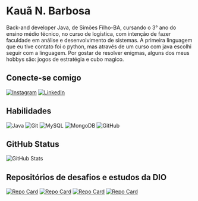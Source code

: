 # **Kauã N. Barbosa**

Back-and developer Java, de Simões Filho-BA, cursando o 3° ano do ensino médio técnico, no curso de logística, com intenção de fazer faculdade em análise e desenvolvimento de sistemas.
A primeira linguagem que eu tive contato foi o python, mas através de um curso com java escolhi seguir com a linguagem.
Por gostar de resolver enigmas, alguns dos meus hobbys são: jogos de estratégia e cubo magico.

## **Conecte-se comigo**

[![Instagram](https://img.shields.io/badge/Instagram-002?style=for-the-badge&logo=instagram)](https://www.instagram.com/kaua_nilton_/) 
[![LinkedIn](https://img.shields.io/badge/LinkedIn-002?style=for-the-badge&logo=linkedin&logoColor=1E76A0)](https://www.linkedin.com/in/kauã-barbosa-kn/)

## **Habilidades**

![Java](https://img.shields.io/badge/java-F01.svg?style=for-the-badge&logo=openjdk&logoColor=white)
![Git](https://img.shields.io/badge/git-%23F05033.svg?style=for-the-badge&logo=git&logoColor=white)
![MySQL](https://img.shields.io/badge/mysql-4169E1.svg?style=for-the-badge&logo=mysql&logoColor=white)
![MongoDB](https://img.shields.io/badge/MongoDB-%234ea94b.svg?style=for-the-badge&logo=mongodb&logoColor=white)
![GitHub](https://img.shields.io/badge/github-%23121011.svg?style=for-the-badge&logo=github&logoColor=white)

## **GitHub Status**

![GitHub Stats](https://github-readme-stats.vercel.app/api?username=KauaNilton&theme=transparent&bg_color=001&border_color=0000CD&show_icons=true&icon_color=FF0&title_color=2986cc&text_color=FFF&hide_title=true&hide=stars)

## **Repositórios de desafios e estudos da DIO**

[![Repo Card](https://github-readme-stats.vercel.app/api/pin/?username=KauaNilton&repo=dio-lab-open-source&bg_color=001&border_color=0000CD&show_icons=true&icon_color=EF1&title_color=E01&text_color=FFF)](https://github.com/KauaNilton/dio-trilha-java-basico)
[![Repo Card](https://github-readme-stats.vercel.app/api/pin/?username=KauaNilton&repo=dio-trilha-java-basico&bg_color=001&border_color=0000CD&show_icons=true&icon_color=EF1&title_color=E01&text_color=FFF)](https://github.com/KauaNilton/dio-trilha-java-basico)
[![Repo Card](https://github-readme-stats.vercel.app/api/pin/?username=KauaNilton&repo=collections-java-api&bg_color=001&border_color=0000CD&show_icons=true&icon_color=EF1&title_color=E01&text_color=FFF)](https://github.com/KauaNilton/collections-java-api)
[![Repo Card](https://github-readme-stats.vercel.app/api/pin/?username=KauaNilton&repo=Stream-Api&bg_color=001&border_color=0000CD&show_icons=true&icon_color=EF1&title_color=E01&text_color=FFF)](https://github.com/KauaNilton/Stream-Api)